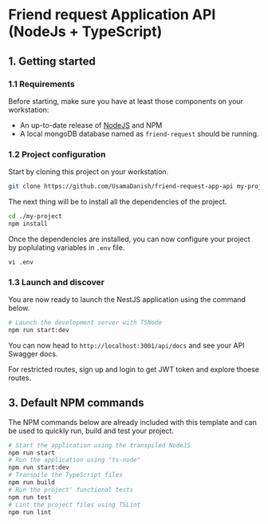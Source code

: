 # Friend request Application API (NodeJs + TypeScript)

## 1. Getting started

### 1.1 Requirements

Before starting, make sure you have at least those components on your workstation:

- An up-to-date release of [NodeJS](https://nodejs.org/) and NPM
- A local mongoDB database named as `friend-request` should be running.

### 1.2 Project configuration

Start by cloning this project on your workstation.

``` sh
git clone https://github.com/UsamaDanish/friend-request-app-api my-project
```

The next thing will be to install all the dependencies of the project.

```sh
cd ./my-project
npm install
```

Once the dependencies are installed, you can now configure your project by poplulating variables in `.env` file.

```
vi .env
```

### 1.3 Launch and discover

You are now ready to launch the NestJS application using the command below.

```sh
# Launch the development server with TSNode
npm run start:dev
```

You can now head to `http://localhost:3001/api/docs` and see your API Swagger docs.

For restricted routes, sign up and login to get JWT token and explore thoese routes.

## 3. Default NPM commands

The NPM commands below are already included with this template and can be used to quickly run, build and test your project.

```sh
# Start the application using the transpiled NodeJS
npm run start
# Run the application using "ts-node"
npm run start:dev
# Transpile the TypeScript files
npm run build
# Run the project' functional tests
npm run test
# Lint the project files using TSLint
npm run lint
```
